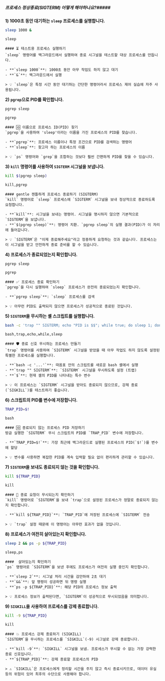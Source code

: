 ##### 프로세스 정상종료(SIGTERM) 어떻게 해야하나요?#####

**1) 1000초 동안 대기하는 `sleep` 프로세스를 실행합니다.**
```bash
sleep 1000 &
```
```tech
sleep
```
```desc
#### ⏳ 테스트용 프로세스 실행하기
`sleep` 명령어를 백그라운드에서 실행하여 종료 시그널을 테스트할 대상 프로세스를 만듭니다.

- **`sleep 1000`**: 1000초 동안 아무 작업도 하지 않고 대기
- **`&`**: 백그라운드에서 실행

> 💡 `sleep`은 특정 시간 동안 대기하는 간단한 명령어라서 프로세스 제어 실습에 자주 사용됩니다.
```

**2) `pgrep`으로 PID를 확인합니다.**
```bash
pgrep sleep
```
```tech
pgrep
```
```desc
#### 🆔 이름으로 프로세스 ID(PID) 찾기
`pgrep`을 사용하여 'sleep'이라는 이름을 가진 프로세스의 PID를 찾습니다.

- **`pgrep`**: 프로세스 이름이나 특정 조건으로 PID를 검색하는 명령어
- **`sleep`**: 찾고자 하는 프로세스의 이름

> 💡 `ps` 명령어와 `grep`을 조합하는 것보다 훨씬 간편하게 PID를 찾을 수 있습니다.
```

**3) `kill` 명령어를 사용하여 `SIGTERM` 시그널을 보냅니다.**
```bash
kill $(pgrep sleep)
```
```tech
kill,pgrep
```
```desc
#### gentle 젠틀하게 프로세스 종료하기 (SIGTERM)
`kill` 명령어로 `sleep` 프로세스에 `SIGTERM` 시그널을 보내 정상적으로 종료하도록 요청합니다.

- **`kill`**: 시그널을 보내는 명령어. 시그널을 명시하지 않으면 기본적으로 `SIGTERM`을 보냅니다.
- **`$(pgrep sleep)`**: 명령어 치환. `pgrep sleep`의 실행 결과(PID)가 이 자리에 들어갑니다.

> 💡 `SIGTERM`은 "이제 종료해주세요"라고 정중하게 요청하는 것과 같습니다. 프로세스는 이 시그널을 받고 안전하게 종료 준비를 할 수 있습니다.
```

**4) 프로세스가 종료되었는지 확인합니다.**
```bash
pgrep sleep
```
```tech
pgrep
```
```desc
#### ✅ 프로세스 종료 확인하기
`pgrep`을 다시 실행하여 `sleep` 프로세스가 완전히 종료되었는지 확인합니다.

- **`pgrep sleep`**: `sleep` 프로세스를 검색

> 💡 아무런 PID도 출력되지 않으면 프로세스가 성공적으로 종료된 것입니다.
```

**5) `SIGTERM`을 무시하는 셸 스크립트를 실행합니다.**
```bash
bash -c 'trap "" SIGTERM; echo "PID is $$"; while true; do sleep 1; done' &
```
```tech
bash,trap,echo,while,sleep
```
```desc
#### 🛡️ 종료 신호 무시하는 프로세스 만들기
`trap` 명령어를 사용하여 `SIGTERM` 시그널을 받았을 때 아무 작업도 하지 않도록 설정된 특별한 프로세스를 실행합니다.

- **`bash -c '...'`**: 따옴표 안의 스크립트를 새로운 bash 셸에서 실행
- **`trap "" SIGTERM`**: `SIGTERM` 시그널을 무시하도록 설정 (트랩)
- **`$`**: 현재 셸의 PID를 나타내는 특수 변수

> 💡 이 프로세스는 `SIGTERM` 시그널을 받아도 종료되지 않으므로, 강제 종료(`SIGKILL`)를 테스트하기 좋습니다.
```

**6) 스크립트의 PID를 변수에 저장합니다.**
```bash
TRAP_PID=$!
```
```tech
bash
```
```desc
#### 🆔 종료되지 않는 프로세스 PID 저장하기
방금 실행한 `SIGTERM` 무시 스크립트의 PID를 `TRAP_PID` 변수에 저장합니다.

- **`TRAP_PID=$!`**: 가장 최근에 백그라운드로 실행된 프로세스의 PID(`$!`)를 변수에 할당

> 💡 변수를 사용하면 복잡한 PID를 계속 입력할 필요 없이 편리하게 관리할 수 있습니다.
```

**7) `SIGTERM`을 보내도 종료되지 않는 것을 확인합니다.**
```bash
kill ${TRAP_PID}
```
```tech
kill
```
```desc
#### 🚫 종료 요청이 무시되는지 확인하기
`kill` 명령어로 `SIGTERM`을 보내 `trap`으로 설정된 프로세스가 정말로 종료되지 않는지 확인합니다.

- **`kill ${TRAP_PID}`**: `TRAP_PID`에 저장된 프로세스에 `SIGTERM` 전송

> 💡 `trap` 설정 때문에 이 명령어는 아무런 효과가 없을 것입니다.
```

**8) 프로세스가 여전히 살아있는지 확인합니다.**
```bash
sleep 2 && ps -p ${TRAP_PID}
```
```tech
sleep,ps
```
```desc
####  살아있는지 확인하기
`ps` 명령어로 `SIGTERM`을 보낸 후에도 프로세스가 여전히 실행 중인지 확인합니다.

- **`sleep 2`**: 시그널 처리 시간을 감안하여 2초 대기
- **`&&`**: 앞 명령이 성공하면 뒤 명령 실행
- **`ps -p ${TRAP_PID}`**: 해당 PID의 프로세스 정보 출력

> 💡 프로세스 정보가 출력된다면, `SIGTERM`이 성공적으로 무시되었음을 의미합니다.
```

**9) `SIGKILL`을 사용하여 프로세스를 강제 종료합니다.**
```bash
kill -9 ${TRAP_PID}
```
```tech
kill
```
```desc
#### 💥 프로세스 강제 종료하기 (SIGKILL)
`SIGTERM`을 무시하는 프로세스를 `SIGKILL`(-9) 시그널로 강제 종료합니다.

- **`kill -9`**: `SIGKILL` 시그널을 보냄. 프로세스가 무시할 수 없는 가장 강력한 종료 신호입니다.
- **`${TRAP_PID}`**: 강제 종료할 프로세스의 PID

> ⚠️ `SIGKILL`은 프로세스에게 정리할 시간을 주지 않고 즉시 종료시키므로, 데이터 유실 등의 위험이 있어 최후의 수단으로 사용해야 합니다.
```
